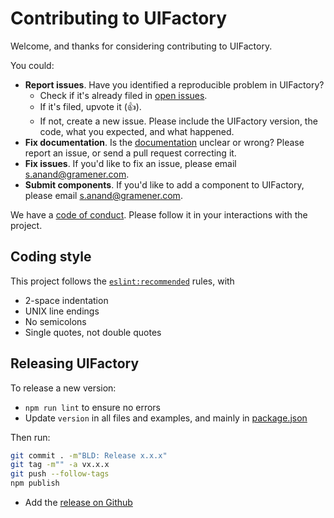 # Contributing to UIFactory

Welcome, and thanks for considering contributing to UIFactory.

You could:

- **Report issues**. Have you identified a reproducible problem in UIFactory?
  - Check if it's already filed in [open issues](https://github.com/gramener/uifactory/issues/).
  - If it's filed, upvote it (👍).
  - If not, create a new issue. Please include the UIFactory version, the code, what you expected, and what happened.
- **Fix documentation**. Is the [documentation](https://github.com/gramener/uifactory/tree/master/docs/) unclear or wrong? Please report an issue, or send a pull request correcting it.
- **Fix issues**. If you'd like to fix an issue, please email <s.anand@gramener.com>.
- **Submit components**. If you'd like to add a component to UIFactory, please email <s.anand@gramener.com>.

We have a [code of conduct](CODE_OF_CONDUCT.md). Please follow it in your interactions with the project.


<!--
## TODO: Architecture
-->

## Coding style

This project follows the [`eslint:recommended`](https://eslint.org/docs/rules/) rules, with

- 2-space indentation
- UNIX line endings
- No semicolons
- Single quotes, not double quotes

## Releasing UIFactory

To release a new version:

- `npm run lint` to ensure no errors
- Update `version` in all files and examples, and mainly in [package.json](package.json)

Then run:

```bash
git commit . -m"BLD: Release x.x.x"
git tag -m"" -a vx.x.x
git push --follow-tags
npm publish
```

- Add the [release on Github](https://github.com/gramener/uifactory/releases)
